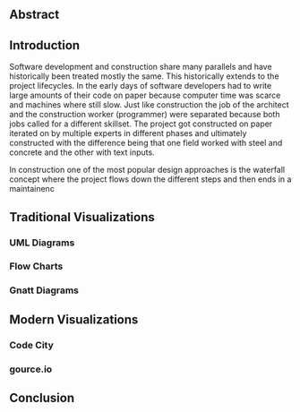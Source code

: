 ## Abstract
## Introduction

Software development and construction share many parallels and have historically been treated mostly the same. This historically extends to the project lifecycles. In the early days of software developers had to write large amounts of their code on paper because computer time was scarce and machines where still slow. Just like construction the job of the architect and the construction worker (programmer) were separated because both jobs called for a different skillset. The project got constructed on paper iterated on by multiple experts in different phases and ultimately constructed with the difference being that one field worked with steel and concrete and the other with text inputs.

In construction one of the most popular design approaches is the waterfall concept where the project flows down the different steps and then ends in a maintainenc

## Traditional Visualizations
### UML Diagrams
### Flow Charts
### Gnatt Diagrams
## Modern Visualizations
### Code City
### gource.io
## Conclusion